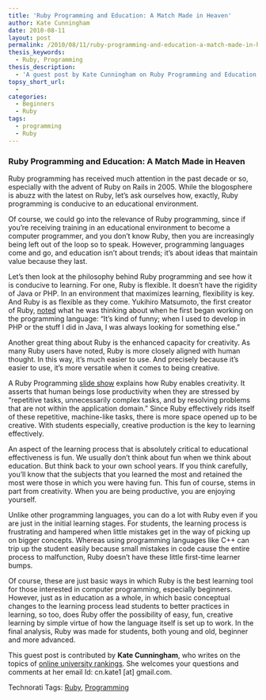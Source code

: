```yaml
---
title: 'Ruby Programming and Education: A Match Made in Heaven'
author: Kate Cunningham
date: 2010-08-11
layout: post
permalink: /2010/08/11/ruby-programming-and-education-a-match-made-in-heaven/
thesis_keywords:
  - Ruby, Programming
thesis_description:
  - 'A guest post by Kate Cunningham on Ruby Programming and Education: A Match Made in Heaven.'
topsy_short_url:
  - 
categories:
  - Beginners
  - Ruby
tags:
  - programming
  - Ruby
---
```

<div>
  <h3>
    Ruby Programming and Education: A Match Made in Heaven
  </h3>
  
  <p>
    <span class="drop_cap">R</span>uby programming has received much attention in the past decade or so, especially with the advent of Ruby on Rails in 2005. While the blogosphere is abuzz with the latest on Ruby, let&#8217;s ask ourselves how, exactly, Ruby programming is conducive to an educational environment.
  </p>
  
  <p>
    Of course, we could go into the relevance of Ruby programming, since if you&#8217;re receiving training in an educational environment to become a computer programmer, and you don&#8217;t know Ruby, then you are increasingly being left out of the loop so to speak. However, programming languages come and go, and education isn&#8217;t about trends; it&#8217;s about ideas that maintain value because they last.
  </p>
  
  <p>
    Let&#8217;s then look at the philosophy behind Ruby programming and see how it is conducive to learning. For one, Ruby is flexible. It doesn&#8217;t have the rigidity of Java or PHP. In an environment that maximizes learning, flexibility is key. And Ruby is as flexible as they come. Yukihiro Matsumoto, the first creator of Ruby, <a href="http://bigthink.com/ideas/21597">noted</a> what he was thinking about when he first began working on the programming language: &#8220;It&#8217;s kind of funny; when I used to develop in PHP or the stuff I did in Java, I was always looking for something else.&#8221;
  </p>
  
  <p>
    Another great thing about Ruby is the enhanced capacity for creativity. As many Ruby users have noted, Ruby is more closely aligned with human thought. In this way, it&#8217;s much easier to use. And precisely because it&#8217;s easier to use, it&#8217;s more versatile when it comes to being creative.
  </p>
  
  <p>
    A Ruby Programming <a href="http://www.slideshare.net/vishnu/the-ruby-programming-language-or-why-are-you-wasting-brain-power">slide show</a> explains how Ruby enables creativity. It asserts that human beings lose productivity when they are stressed by &#8220;repetitive tasks, unnecessarily complex tasks, and by resolving problems that are not within the application domain.&#8221; Since Ruby effectively rids itself of these repetitive, machine-like tasks, there is more space opened up to be creative. With students especially, creative production is the key to learning effectively.
  </p>
  
  <p>
    An aspect of the learning process that is absolutely critical to educational effectiveness is fun. We usually don&#8217;t think about fun when we think about education. But think back to your own school years. If you think carefully, you&#8217;ll know that the subjects that you learned the most and retained the most were those in which you were having fun. This fun of course, stems in part from creativity. When you are being productive, you are enjoying yourself.
  </p>
  
  <p>
    Unlike other programming languages, you can do a lot with Ruby even if you are just in the initial learning stages. For students, the learning process is frustrating and hampered when little mistakes get in the way of picking up on bigger concepts. Whereas using programming languages like C++ can trip up the student easily because small mistakes in code cause the entire process to malfunction, Ruby doesn&#8217;t have these little first-time learner bumps.
  </p>
  
  <p>
    Of course, these are just basic ways in which Ruby is the best learning tool for those interested in computer programming, especially beginners. However, just as in education as a whole, in which basic conceptual changes to the learning process lead students to better practices in learning, so too, does Ruby offer the possibility of easy, fun, creative learning by simple virtue of how the language itself is set up to work. In the final analysis, Ruby was made for students, both young and old, beginner and more advanced.
  </p>
  
  <p class="update">
    This guest post is contributed by <b>Kate Cunningham</b>, who writes on the topics of <a href="http://www.onlineuniversityrankings.com/">online university rankings</a>. She welcomes your questions and comments at her email Id: cn.kate1 [at] gmail.com.
  </p>
</div>

Technorati Tags: <a href="http://technorati.com/tag/Ruby" rel="tag">Ruby</a>, <a href="http://technorati.com/tag/Programming" rel="tag"> Programming</a>
